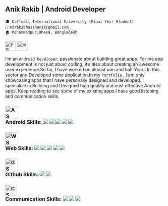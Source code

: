 ## Anik Rakib | Android Developer

`🎓 Daffodil International University (Final Year Student)`<br/>
`📧 mdrakibhasananik@gmail.com`<br/>
`🏠 Mohammadpur,Dhaka, Bangladesh`<br/><br/>
<a href="https://www.facebook.com/anik.rakib.hasan" target="_blank"><img src="https://img.icons8.com/fluent/48/000000/facebook-new.png" width="33" height="30" alt="FB"/></a> <a href="https://www.linkedin.com/in/an-ik-7867a8138/" target="_blank"><img src="https://img.icons8.com/fluent/48/000000/linkedin.png" width="33" height="30" alt="in"/></a>



I’m an `Android Developer`, passionate about building great apps. For me app development is not just about coding, it’s also about creating an awesome user experience.So far, I have worked on almost one and half Years In this sector and Developed some application.In my <a href="https://anikrakib.github.io/"> `Portfolio`</a> , I am only showcasing apps that I have personally designed and developed. I specialize in Building and Designed high quality and cost effective Android apps. Keep reading to see some of my existing apps.I have good listening and communication skills.

###  <a href="#" target="_blank"><img src="https://img.icons8.com/color/48/000000/android-os.png" width="40" height="40" alt="AS"/></a><br/> Android Skills: <img src="https://img.shields.io/badge/JAVA-%E2%98%85%E2%98%85%E2%98%85%E2%98%85%E2%98%85-1587ff" />  <img src="https://img.shields.io/badge/UI Design-%E2%98%85%E2%98%85%E2%98%85%E2%98%85%E2%98%85-94542f" /> <img src="https://img.shields.io/badge/Kotlin-%E2%98%85%E2%98%85%E2%98%86%E2%98%86%E2%98%86-4248i7" /> <img src="https://img.shields.io/badge/Flutter-%E2%98%85%E2%98%85%E2%98%86%E2%98%86%E2%98%86-472274" /> <img src="https://img.shields.io/badge/React Native-%E2%98%85%E2%98%85%E2%98%86%E2%98%86%E2%98%86-125c7d" />  

###  <a href="#" target="_blank"><img src="https://img.icons8.com/clouds/100/000000/web-imac.png" width="40" height="40" alt="WS"/></a><br/> Web Skills:  <img src="https://img.shields.io/badge/HTML5-%E2%98%85%E2%98%85%E2%98%85%E2%98%85%E2%98%86-ff7851" />  <img src="https://img.shields.io/badge/CSS3-%E2%98%85%E2%98%85%E2%98%85%E2%98%86%E2%98%86-44b2fb" /> <img src="https://img.shields.io/badge/JavaScript-%E2%98%85%E2%98%85%E2%98%86%E2%98%86%E2%98%86-4582t5" /> <img src="https://img.shields.io/badge/MSQL-%E2%98%85%E2%98%85%E2%98%85%E2%98%85%E2%98%86-F85472" /> <img src="https://img.shields.io/badge/BootStrap4-%E2%98%85%E2%98%85%E2%98%86%E2%98%86%E2%98%86-c7d365" />  

###  <a href="#" target="_blank"><img src="https://img.icons8.com/fluent/48/000000/github.png" width="40" height="40" alt="GS"/></a><br/> Github Skills:  <img src="https://img.shields.io/badge/Git-%E2%98%85%E2%98%85%E2%98%85%E2%98%86%E2%98%86-F2051F" /> <img src="https://img.shields.io/badge/Github-%E2%98%85%E2%98%85%E2%98%85%E2%98%85%E2%98%86-4945e6" />

###  <a href="#" target="_blank"><img src="https://img.icons8.com/flat_round/64/000000/communication-skill.png" width="35" height="35" alt="CS"/></a><br/> Communication Skills:  <img src="https://img.shields.io/badge/Bengali-%E2%98%85%E2%98%85%E2%98%85%E2%98%85%E2%98%85-21GF51" /> <img src="https://img.shields.io/badge/English-%E2%98%85%E2%98%85%E2%98%85%E2%98%86%E2%98%86-494520" /> <img src="https://img.shields.io/badge/Hindi-%E2%98%85%E2%98%85%E2%98%86%E2%98%86%E2%98%86-420420" />

